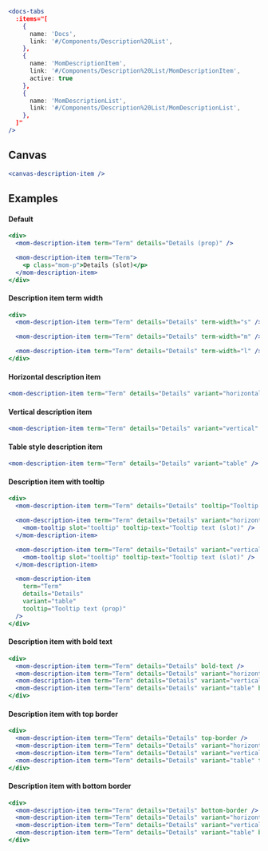 ```jsx noeditor
<docs-tabs
  :items="[
    {
      name: 'Docs',
      link: '#/Components/Description%20List',
    },
    {
      name: 'MomDescriptionItem',
      link: '#/Components/Description%20List/MomDescriptionItem',
      active: true
    },
    {
      name: 'MomDescriptionList',
      link: '#/Components/Description%20List/MomDescriptionList',
    },
  ]"
/>
```

## Canvas

```jsx noeditor
<canvas-description-item />
```

## Examples

#### Default

```jsx
<div>
  <mom-description-item term="Term" details="Details (prop)" />

  <mom-description-item term="Term">
    <p class="mom-p">Details (slot)</p>
  </mom-description-item>
</div>
```

#### Description item term width

```jsx
<div>
  <mom-description-item term="Term" details="Details" term-width="s" />

  <mom-description-item term="Term" details="Details" term-width="m" />

  <mom-description-item term="Term" details="Details" term-width="l" />
</div>
```

#### Horizontal description item

```jsx
<mom-description-item term="Term" details="Details" variant="horizontal" />
```

#### Vertical description item

```jsx
<mom-description-item term="Term" details="Details" variant="vertical" />
```

#### Table style description item

```jsx
<mom-description-item term="Term" details="Details" variant="table" />
```

#### Description item with tooltip

```jsx
<div>
  <mom-description-item term="Term" details="Details" tooltip="Tooltip text (prop)" />

  <mom-description-item term="Term" details="Details" variant="horizontal">
    <mom-tooltip slot="tooltip" tooltip-text="Tooltip text (slot)" />
  </mom-description-item>

  <mom-description-item term="Term" details="Details" variant="vertical">
    <mom-tooltip slot="tooltip" tooltip-text="Tooltip text (slot)" />
  </mom-description-item>

  <mom-description-item
    term="Term"
    details="Details"
    variant="table"
    tooltip="Tooltip text (prop)"
  />
</div>
```

#### Description item with bold text

```jsx
<div>
  <mom-description-item term="Term" details="Details" bold-text />
  <mom-description-item term="Term" details="Details" variant="horizontal" bold-text />
  <mom-description-item term="Term" details="Details" variant="vertical" bold-text />
  <mom-description-item term="Term" details="Details" variant="table" bold-text />
</div>
```

#### Description item with top border

```jsx
<div>
  <mom-description-item term="Term" details="Details" top-border />
  <mom-description-item term="Term" details="Details" variant="horizontal" top-border />
  <mom-description-item term="Term" details="Details" variant="vertical" top-border />
  <mom-description-item term="Term" details="Details" variant="table" top-border />
</div>
```

#### Description item with bottom border

```jsx
<div>
  <mom-description-item term="Term" details="Details" bottom-border />
  <mom-description-item term="Term" details="Details" variant="horizontal" bottom-border />
  <mom-description-item term="Term" details="Details" variant="vertical" bottom-border />
  <mom-description-item term="Term" details="Details" variant="table" bottom-border />
</div>
```
